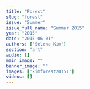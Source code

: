 ```yaml
---
title: "Forest"
slug: "forest"
issue: "Summer"
issue_full_name: "Summer 2015"
year: "2015"
date: "2015-06-01"
authors: ['Selena Kim']
section: "art"
audio: []
main_image: ""
banner_image: ""
images: ['kimforest20151']
videos: []
---
```

